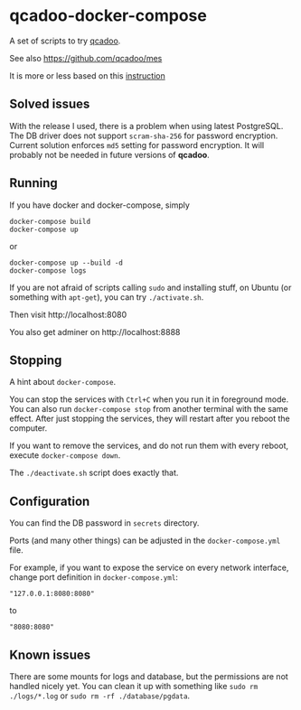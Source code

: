 # qcadoo-docker-compose
A set of scripts to try [qcadoo](https://www.qcadoo.com/open-sourceq/).

See also https://github.com/qcadoo/mes

It is more or less based on this [instruction](https://qcadoo.atlassian.net/wiki/spaces/QCDMESDOC/pages/535232545/Installation+Guide+for+Ubuntu+-+English)

## Solved issues

With the release I used, there is a problem when using latest PostgreSQL.
The DB driver does not support `scram-sha-256` for password encryption.
Current solution enforces `md5` setting for password encryption.
It will probably not be needed in future versions of **qcadoo**.

## Running
If you have docker and docker-compose, simply

```
docker-compose build
docker-compose up
```
or
```
docker-compose up --build -d
docker-compose logs
```

If you are not afraid of scripts calling `sudo` and installing stuff,
on Ubuntu (or something with `apt-get`), you can try `./activate.sh`.

Then visit http://localhost:8080

You also get adminer on http://localhost:8888

## Stopping

A hint about `docker-compose`.

You can stop the services with `Ctrl+C` when you run it in foreground mode.
You can also run `docker-compose stop` from another terminal with the same effect.
After just stopping the services, they will restart after you reboot the computer.

If you want to remove the services, and do not run them with every reboot, execute `docker-compose down`.

The `./deactivate.sh` script does exactly that.

## Configuration

You can find the DB password in `secrets` directory.

Ports (and many other things) can be adjusted in the `docker-compose.yml` file.

For example, if you want to expose the service on every network interface,
change port definition in `docker-compose.yml`:
```
"127.0.0.1:8080:8080"
```
to
```
"8080:8080"
```

## Known issues

There are some mounts for logs and database,
but the permissions are not handled nicely yet.
You can clean it up with something like `sudo rm ./logs/*.log` or `sudo rm -rf ./database/pgdata`.
